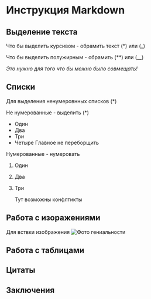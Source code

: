 # Инструкция Markdown

## Выделение текста

Что бы выделить курсивом - обрамить текст (*) или (_)

Что бы выделить полужирным - обрамить (**) или (__)

 *Это нужно для того что бы можно было _совмещать!_*

## Списки 
Для выделения ненумеровнных списков (*)

Не нумерованные - выделить (*)
* Один
* Два
* Три
* Четыре
Главное не переборщить

Нумерованные - нумеровать
1. Один
2. Два
3. Три
    
    Тут возможны конфлтикты
    
## Работа с изоражениями
Для вствки изображения  ![Фото гениальности ](  1.jpg)



## Работа с таблицами


##  Цитаты 


## Заключения


##